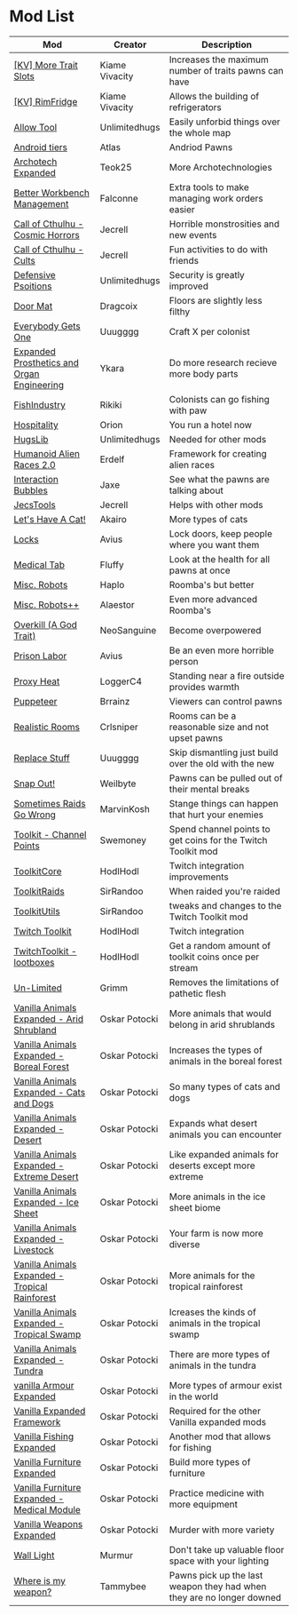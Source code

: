 # Mod List 


Mod | Creator | Description
------------ | ------------- | -------------
[[KV] More Trait Slots](https://steamcommunity.com/sharedfiles/filedetails/?id=1508292711) | Kiame Vivacity | Increases the maximum number of traits pawns can have  
[[KV] RimFridge](https://steamcommunity.com/sharedfiles/filedetails/?id=1180721235) |Kiame Vivacity | Allows the building of refrigerators 
[Allow Tool](https://steamcommunity.com/sharedfiles/filedetails/?id=761421485)|Unlimitedhugs | Easily unforbid things over the whole map 
[Android tiers](https://steamcommunity.com/sharedfiles/filedetails/?id=1386412863) | Atlas | Andriod Pawns 
[Archotech Expanded](https://steamcommunity.com/sharedfiles/filedetails/?id=1442734859) | Teok25 | More Archotechnologies 
[Better Workbench Management](https://steamcommunity.com/sharedfiles/filedetails/?id=935982361) | Falconne | Extra tools to make managing work orders easier
[Call of Cthulhu - Cosmic Horrors](https://steamcommunity.com/sharedfiles/filedetails/?id=765890823) | Jecrell | Horrible monstrosities and new events 
[Call of Cthulhu - Cults](https://steamcommunity.com/sharedfiles/filedetails/?id=815039373) | Jecrell | Fun activities to do with friends 
[Defensive Psoitions](https://steamcommunity.com/sharedfiles/filedetails/?id=761219125) | Unlimitedhugs | Security is greatly improved 
[Door Mat](https://steamcommunity.com/sharedfiles/filedetails/?id=1505423207) | Dragcoix | Floors are slightly less filthy 
[Everybody Gets One](https://steamcommunity.com/sharedfiles/filedetails/?id=1687566130) | Uuugggg | Craft X per colonist 
[Expanded Prosthetics and Organ Engineering](https://steamcommunity.com/sharedfiles/filedetails/?id=725956940) | Ykara | Do more research recieve more body parts 
[FishIndustry](https://steamcommunity.com/sharedfiles/filedetails/?id=758810805) | Rikiki | Colonists can go fishing with paw 
[Hospitality](https://steamcommunity.com/sharedfiles/filedetails/?id=753498552) | Orion | You run a hotel now 
[HugsLib](https://steamcommunity.com/sharedfiles/filedetails/?id=818773962) | Unlimitedhugs | Needed for other mods 
[Humanoid Alien Races 2.0](https://steamcommunity.com/sharedfiles/filedetails/?id=839005762) | Erdelf | Framework for creating alien races 
[Interaction Bubbles](https://steamcommunity.com/sharedfiles/filedetails/?id=1516158345) | Jaxe | See what the pawns are talking about 
[JecsTools](https://steamcommunity.com/sharedfiles/filedetails/?id=932008009) | Jecrell | Helps with other mods 
[Let's Have A Cat!](https://steamcommunity.com/sharedfiles/filedetails/?id=1629060163) | Akairo | More types of cats 
[Locks](https://steamcommunity.com/sharedfiles/filedetails/?id=1157085076) | Avius | Lock doors, keep people where you want them 
[Medical Tab](https://steamcommunity.com/sharedfiles/filedetails/?id=715565817) | Fluffy | Look at the health for all pawns at once 
[Misc. Robots](https://steamcommunity.com/sharedfiles/filedetails/?id=724602224) | Haplo | Roomba's but better 
[Misc. Robots++](https://steamcommunity.com/sharedfiles/filedetails/?id=747645520) | Alaestor | Even more advanced Roomba's 
[Overkill (A God Trait)](https://steamcommunity.com/sharedfiles/filedetails/?id=2032850941) | NeoSanguine | Become overpowered 
[Prison Labor](https://steamcommunity.com/sharedfiles/filedetails/?id=1899474310) | Avius | Be an even more horrible person
[Proxy Heat](https://steamcommunity.com/sharedfiles/filedetails/?id=2365526329) | LoggerC4 | Standing near a fire outside provides warmth
[Puppeteer](https://steamcommunity.com/sharedfiles/filedetails/?id=2057192142) | Brrainz | Viewers can control pawns 
[Realistic Rooms](https://steamcommunity.com/sharedfiles/filedetails/?id=848972794) | Crlsniper | Rooms can be a reasonable size and not upset pawns 
[Replace Stuff](https://steamcommunity.com/sharedfiles/filedetails/?id=1372003680) | Uuugggg | Skip dismantling just build over the old with the new 
[Snap Out!](https://steamcommunity.com/sharedfiles/filedetails/?id=1319782555) | Weilbyte | Pawns can be pulled out of their mental breaks 
[Sometimes Raids Go Wrong](https://steamcommunity.com/sharedfiles/filedetails/?id=1551336515) | MarvinKosh | Stange things can happen that hurt your enemies 
[Toolkit - Channel Points](https://steamcommunity.com/sharedfiles/filedetails/?id=1916651243) | Swemoney | Spend channel points to get coins for the Twitch Toolkit mod 
[ToolkitCore](https://steamcommunity.com/sharedfiles/filedetails/?id=2018368654) | HodlHodl | Twitch integration improvements
[ToolkitRaids](https://steamcommunity.com/sharedfiles/filedetails/?id=2091359241) | SirRandoo | When raided you're raided 
[ToolkitUtils](https://steamcommunity.com/sharedfiles/filedetails/?id=2009500580) | SirRandoo | tweaks and changes to the Twitch Toolkit mod 
[Twitch Toolkit](https://steamcommunity.com/sharedfiles/filedetails/?id=1718525787) | HodlHodl | Twitch integration 
[TwitchToolkit - lootboxes](https://steamcommunity.com/sharedfiles/filedetails/?id=1720021578) | HodlHodl | Get a random amount of toolkit coins once per stream 
[Un-Limited](https://steamcommunity.com/sharedfiles/filedetails/?id=1668141382) | Grimm | Removes the limitations of pathetic flesh
[Vanilla Animals Expanded - Arid Shrubland](https://steamcommunity.com/sharedfiles/filedetails/?id=1836900626) | Oskar Potocki | More animals that would belong in arid shrublands
[Vanilla Animals Expanded - Boreal Forest](https://steamcommunity.com/sharedfiles/filedetails/?id=1895364938) | Oskar Potocki | Increases the types of animals in the boreal forest 
[Vanilla Animals Expanded - Cats and Dogs](https://steamcommunity.com/sharedfiles/filedetails/?id=1823540489) | Oskar Potocki | So many types of cats and dogs 
[Vanilla Animals Expanded - Desert](https://steamcommunity.com/sharedfiles/filedetails/?id=1849183875) | Oskar Potocki | Expands what desert animals you can encounter 
[Vanilla Animals Expanded - Extreme Desert](https://steamcommunity.com/sharedfiles/filedetails/?id=1849184079) | Oskar Potocki | Like expanded animals for deserts except more extreme 
[Vanilla Animals Expanded - Ice Sheet](https://steamcommunity.com/sharedfiles/filedetails/?id=1895364782) | Oskar Potocki | More animals in the ice sheet biome 
[Vanilla Animals Expanded - Livestock](https://steamcommunity.com/sharedfiles/filedetails/?id=1700683323) | Oskar Potocki | Your farm is now more diverse 
[Vanilla Animals Expanded - Tropical Rainforest](https://steamcommunity.com/sharedfiles/filedetails/?id=1907283872) | Oskar Potocki | More animals for the tropical rainforest 
[Vanilla Animals Expanded - Tropical Swamp](https://steamcommunity.com/sharedfiles/filedetails/?id=1907283935) | Oskar Potocki | Icreases the kinds of animals in the tropical swamp 
[Vanilla Animals Expanded - Tundra](https://steamcommunity.com/sharedfiles/filedetails/?id=1895364585) | Oskar Potocki | There are more types of animals in the tundra 
[vanilla Armour Expanded](https://steamcommunity.com/sharedfiles/filedetails/?id=1814988282) | Oskar Potocki | More types of armour exist in the world 
[Vanilla Expanded Framework](https://steamcommunity.com/sharedfiles/filedetails/?id=2023507013) | Oskar Potocki | Required for the other Vanilla expanded mods 
[Vanilla Fishing Expanded](https://steamcommunity.com/sharedfiles/filedetails/?id=1914064942) | Oskar Potocki | Another mod that allows for fishing 
[Vanilla Furniture Expanded](https://steamcommunity.com/sharedfiles/filedetails/?id=1718190143) | Oskar Potocki | Build more types of furniture 
[Vanilla Furniture Expanded - Medical Module](https://steamcommunity.com/sharedfiles/filedetails/?id=1718191613) | Oskar Potocki | Practice medicine with more equipment 
[Vanilla Weapons Expanded](https://steamcommunity.com/sharedfiles/filedetails/?id=1814383360) | Oskar Potocki | Murder with more variety 
[Wall Light](https://steamcommunity.com/sharedfiles/filedetails/?id=1423699208) | Murmur | Don't take up valuable floor space with your lighting 
[Where is my weapon?](https://steamcommunity.com/sharedfiles/filedetails/?id=1539028008) | Tammybee | Pawns pick up the last weapon they had when they are no longer downed 
